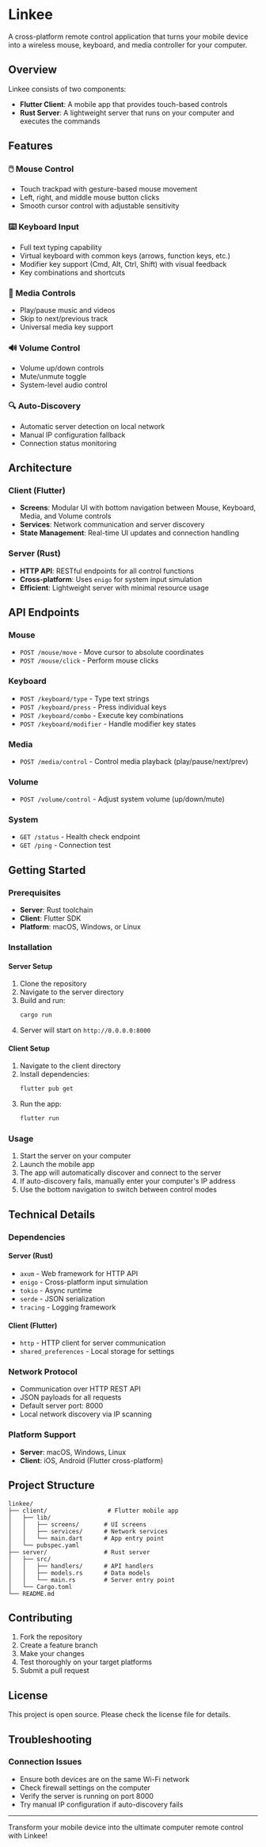 # Linkee

A cross-platform remote control application that turns your mobile device into a wireless mouse, keyboard, and media controller for your computer.

## Overview

Linkee consists of two components:
- **Flutter Client**: A mobile app that provides touch-based controls
- **Rust Server**: A lightweight server that runs on your computer and executes the commands

## Features

### 🖱️ Mouse Control
- Touch trackpad with gesture-based mouse movement
- Left, right, and middle mouse button clicks
- Smooth cursor control with adjustable sensitivity

### ⌨️ Keyboard Input
- Full text typing capability
- Virtual keyboard with common keys (arrows, function keys, etc.)
- Modifier key support (Cmd, Alt, Ctrl, Shift) with visual feedback
- Key combinations and shortcuts

### 🎵 Media Controls
- Play/pause music and videos
- Skip to next/previous track
- Universal media key support

### 🔊 Volume Control
- Volume up/down controls
- Mute/unmute toggle
- System-level audio control

### 🔍 Auto-Discovery
- Automatic server detection on local network
- Manual IP configuration fallback
- Connection status monitoring

## Architecture

### Client (Flutter)
- **Screens**: Modular UI with bottom navigation between Mouse, Keyboard, Media, and Volume controls
- **Services**: Network communication and server discovery
- **State Management**: Real-time UI updates and connection handling

### Server (Rust)
- **HTTP API**: RESTful endpoints for all control functions
- **Cross-platform**: Uses `enigo` for system input simulation
- **Efficient**: Lightweight server with minimal resource usage

## API Endpoints

### Mouse
- `POST /mouse/move` - Move cursor to absolute coordinates
- `POST /mouse/click` - Perform mouse clicks

### Keyboard
- `POST /keyboard/type` - Type text strings
- `POST /keyboard/press` - Press individual keys
- `POST /keyboard/combo` - Execute key combinations
- `POST /keyboard/modifier` - Handle modifier key states

### Media
- `POST /media/control` - Control media playback (play/pause/next/prev)

### Volume
- `POST /volume/control` - Adjust system volume (up/down/mute)

### System
- `GET /status` - Health check endpoint
- `GET /ping` - Connection test

## Getting Started

### Prerequisites
- **Server**: Rust toolchain
- **Client**: Flutter SDK
- **Platform**: macOS, Windows, or Linux

### Installation

#### Server Setup
1. Clone the repository
2. Navigate to the server directory
3. Build and run:
   ```bash
   cargo run
   ```
4. Server will start on `http://0.0.0.0:8000`

#### Client Setup
1. Navigate to the client directory
2. Install dependencies:
   ```bash
   flutter pub get
   ```
3. Run the app:
   ```bash
   flutter run
   ```

### Usage
1. Start the server on your computer
2. Launch the mobile app
3. The app will automatically discover and connect to the server
4. If auto-discovery fails, manually enter your computer's IP address
5. Use the bottom navigation to switch between control modes

## Technical Details

### Dependencies

#### Server (Rust)
- `axum` - Web framework for HTTP API
- `enigo` - Cross-platform input simulation
- `tokio` - Async runtime
- `serde` - JSON serialization
- `tracing` - Logging framework

#### Client (Flutter)
- `http` - HTTP client for server communication
- `shared_preferences` - Local storage for settings

### Network Protocol
- Communication over HTTP REST API
- JSON payloads for all requests
- Default server port: 8000
- Local network discovery via IP scanning

### Platform Support
- **Server**: macOS, Windows, Linux
- **Client**: iOS, Android (Flutter cross-platform)

## Project Structure

```
linkee/
├── client/                 # Flutter mobile app
│   ├── lib/
│   │   ├── screens/       # UI screens
│   │   ├── services/      # Network services
│   │   └── main.dart      # App entry point
│   └── pubspec.yaml
├── server/                # Rust server
│   ├── src/
│   │   ├── handlers/      # API handlers
│   │   ├── models.rs      # Data models
│   │   └── main.rs        # Server entry point
│   └── Cargo.toml
└── README.md
```

## Contributing

1. Fork the repository
2. Create a feature branch
3. Make your changes
4. Test thoroughly on your target platforms
5. Submit a pull request

## License

This project is open source. Please check the license file for details.

## Troubleshooting

### Connection Issues
- Ensure both devices are on the same Wi-Fi network
- Check firewall settings on the computer
- Verify the server is running on port 8000
- Try manual IP configuration if auto-discovery fails

---

Transform your mobile device into the ultimate computer remote control with Linkee!